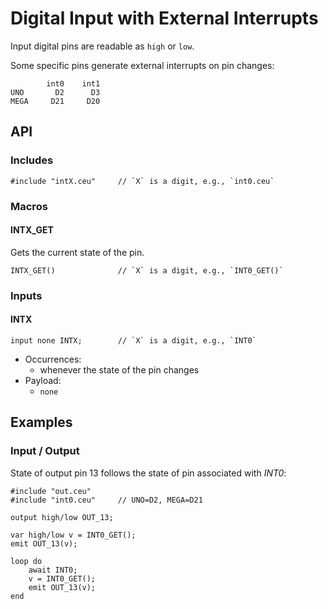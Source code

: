 # Digital Input with External Interrupts

Input digital pins are readable as `high` or `low`.

Some specific pins generate external interrupts on pin changes:

```
        int0    int1
UNO       D2      D3
MEGA     D21     D20
```

## API

### Includes

```
#include "intX.ceu"     // `X` is a digit, e.g., `int0.ceu`
```

### Macros

#### INTX_GET

Gets the current state of the pin.

```
INTX_GET()              // `X` is a digit, e.g., `INT0_GET()`
```

### Inputs

#### INTX

```
input none INTX;        // `X` is a digit, e.g., `INT0`
```

- Occurrences:
    - whenever the state of the pin changes
- Payload:
    - `none`

## Examples

### Input / Output

State of output pin 13 follows the state of pin associated with *INT0*:

```
#include "out.ceu"
#include "int0.ceu"     // UNO=D2, MEGA=D21

output high/low OUT_13;

var high/low v = INT0_GET();
emit OUT_13(v);

loop do
    await INT0;
    v = INT0_GET();
    emit OUT_13(v);
end
```
